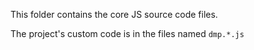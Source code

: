 This folder contains the core JS source code files.

The project's custom code is in the files named `dmp.*.js`
